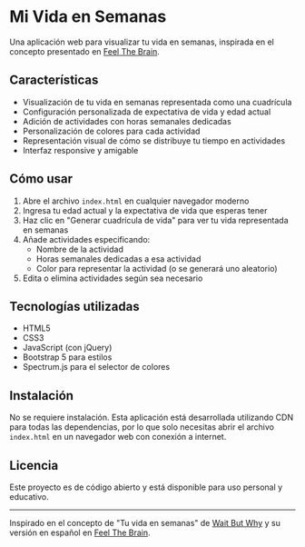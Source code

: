 # Mi Vida en Semanas

Una aplicación web para visualizar tu vida en semanas, inspirada en el concepto presentado en [Feel The Brain](https://feelthebrain.me/2016/08/20/tu-vida-en-semanas/).

## Características

- Visualización de tu vida en semanas representada como una cuadrícula
- Configuración personalizada de expectativa de vida y edad actual
- Adición de actividades con horas semanales dedicadas
- Personalización de colores para cada actividad
- Representación visual de cómo se distribuye tu tiempo en actividades
- Interfaz responsive y amigable

## Cómo usar

1. Abre el archivo `index.html` en cualquier navegador moderno
2. Ingresa tu edad actual y la expectativa de vida que esperas tener
3. Haz clic en "Generar cuadrícula de vida" para ver tu vida representada en semanas
4. Añade actividades especificando:
   - Nombre de la actividad
   - Horas semanales dedicadas a esa actividad
   - Color para representar la actividad (o se generará uno aleatorio)
5. Edita o elimina actividades según sea necesario

## Tecnologías utilizadas

- HTML5
- CSS3
- JavaScript (con jQuery)
- Bootstrap 5 para estilos
- Spectrum.js para el selector de colores

## Instalación

No se requiere instalación. Esta aplicación está desarrollada utilizando CDN para todas las dependencias, por lo que solo necesitas abrir el archivo `index.html` en un navegador web con conexión a internet.

## Licencia

Este proyecto es de código abierto y está disponible para uso personal y educativo.

---

Inspirado en el concepto de "Tu vida en semanas" de [Wait But Why](https://waitbutwhy.com/2014/05/life-weeks.html) y su versión en español en [Feel The Brain](https://feelthebrain.me/2016/08/20/tu-vida-en-semanas/). 